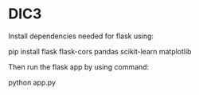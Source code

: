 # DIC3
Install dependencies needed for flask using:

pip install flask flask-cors pandas scikit-learn matplotlib

Then run the flask app by using command:

python app.py